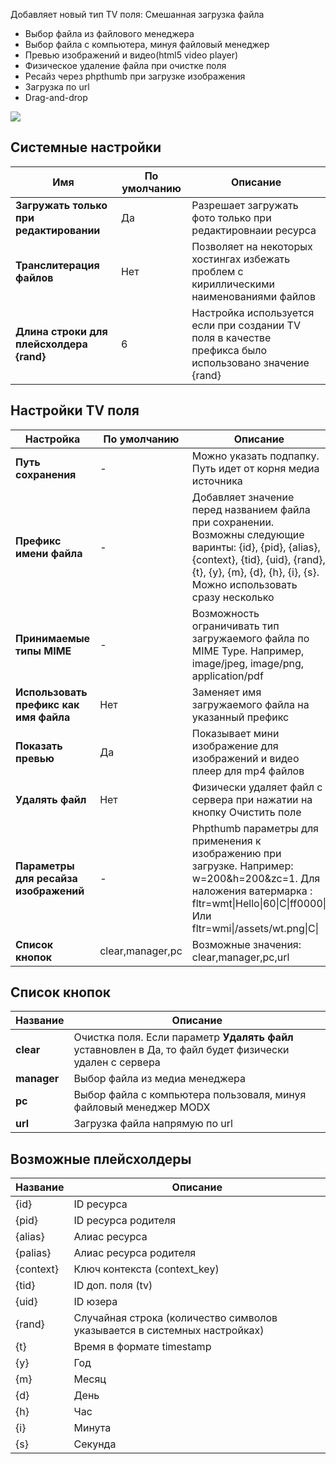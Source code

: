 Добавляет новый тип TV поля: Смешанная загрузка файла

* Выбор файла из файлового менеджера
* Выбор файла с компьютера, минуя файловый менеджер
* Превью изображений и видео(html5 video player)
* Физическое удаление файла при очистке поля
* Ресайз через phpthumb при загрузке изображения
* Загрузка по url
* Drag-and-drop 

[![](https://file.modx.pro/files/1/b/1/1b19540fc2888f0c02879617e55c1039s.jpg)](https://file.modx.pro/files/1/b/1/1b19540fc2888f0c02879617e55c1039.png)

## Системные настройки

| Имя              | По умолчанию | Описание                                                                                                                       |
| ---------------- | ------------ | ----------------------------------------------------------------------------------------------------------------------------------- |
| **Загружать только при редактировании**     | Да | Разрешает загружать фото только при редактировнаии ресурса                                                                                        |
| **Транслитерация файлов** |     Нет         | Позволяет на некоторых хостингах избежать проблем с кириллическими наименованиями файлов                                                |
| **Длина строки для плейсхолдера {rand}**     |      6        | Настройка используется если при создании TV поля в качестве префикса было использовано значение {rand}                                                  |



## Настройки TV поля

| Настройка           | По умолчанию | Описание                                                                                                                       |
| ---------------- | ------------ | ----------------------------------------------------------------------------------------------------------------------------------- |
| **Путь сохранения**     | - | Можно указать подпапку. Путь идет от корня медиа источника                                                           |
| **Префикс имени файла** |     -         | Добавляет значение перед названием файла при сохранении. Возможны следующие варинты: {id}, {pid}, {alias}, {context}, {tid}, {uid}, {rand}, {t}, {y}, {m}, {d}, {h}, {i}, {s}. Можно использовать сразу несколько                                               |
| **Принимаемые типы MIME**     |     -        | Возможность ограничивать тип загружаемого файла по MIME Type. Например, image/jpeg, image/png, application/pdf                                                  |
| **Использовать префикс как имя файла**     |     Нет        | Заменяет имя загружаемого файла на указанный префикс                                                  |
| **Показать превью**     |     Да        | Показывает мини изображение для изображений и видео плеер для mp4 файлов                                                 |
| **Удалять файл**     |     Нет       | Физически удаляет файл с сервера при нажатии на кнопку Очистить поле                                                 |
| **Параметры для ресайза изображений**     |     -       | Phpthumb параметры для применения к изображению при загрузке.  Например:  w=200&h=200&zc=1. Для наложения ватермарка : fltr=wmt\|Hello\|60\|C\|ff0000\| Или fltr=wmi\|/assets/wt.png\|C\|                           |
| **Список кнопок**     |     clear,manager,pc       | Возможные значения: clear,manager,pc,url                                   |

## Список кнопок
| Название           |  Описание |
| ---------------- | ------------ |
| **clear**     | Очистка поля. Если параметр **Удалять файл** уставновлен в Да, то файл будет физически удален с сервера |
| **manager**     | Выбор файла из медиа менеджера |
| **pc**     | Выбор файла с компьютера пользоваля, минуя файловый менеджер MODX |
| **url**     | Загрузка файла напрямую по url |

## Возможные плейсхолдеры
| Название           |  Описание |
| ---------------- | ------------ |
| {id} | ID ресурса |
| {pid} | ID ресурса родителя |
| {alias} | Алиас ресурса |
| {palias} | Алиас ресурса родителя |
| {context}| Ключ контекста (context_key) |
| {tid} | ID доп. поля (tv) |
| {uid} | ID юзера |
| {rand} | Случайная строка (количество символов указывается в системных настройках) |
| {t} | Время в формате timestamp |
| {y} | Год |
| {m} | Месяц |
| {d} | День |
| {h} | Час |
| {i} | Минута |
| {s} | Секунда |
